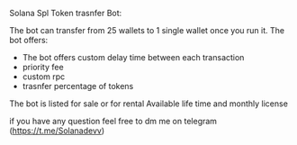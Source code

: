 Solana Spl Token trasnfer Bot:

The bot can transfer from 25 wallets to 1 single wallet once you run it.
The bot offers:
  - The bot offers custom delay time between each transaction
  - priority fee
  - custom rpc
  - trasnfer percentage of tokens

The bot is listed for sale or for rental
Available life time and monthly license 

if you have any question feel free to dm me on telegram
  (https://t.me/Solanadevv)

  
